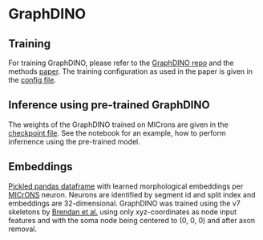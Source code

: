 # GraphDINO

## Training
For training GraphDINO, please refer to the [GraphDINO repo](https://github.com/marissaweis/ssl_neuron) and the methods [paper](https://openreview.net/pdf?id=ThhMzfrd6r).
The training configuration as used in the paper is given in the [config file](https://github.com/marissaweis/unsupervised_neuronal_map/blob/main/data/graphdino/ckpts/config.json).

## Inference using pre-trained GraphDINO

The weights of the GraphDINO trained on MICrons are given in the [checkpoint file](https://github.com/marissaweis/unsupervised_neuronal_map/blob/main/data/graphdino/ckpts/ckpt_microns.pt). See the notebook []() for an example, how to perform infernence using the pre-trained model.


## Embeddings
[Pickled pandas dataframe](https://github.com/marissaweis/unsupervised_neuronal_map/blob/main/data/graphdino/ckpts/embeddings/xx.pkl) with learned morphological embeddings per [MICrONS](https://www.microns-explorer.org/) neuron. Neurons are identified by segment id and split index and embeddings are 32-dimensional. GraphDINO was trained using the v7 skeletons by [Brendan et al.](https://www.biorxiv.org/content/10.1101/2023.03.14.532674v3) using only xyz-coordinates as node input features and with the soma node being centered to (0, 0, 0) and after axon removal.
